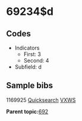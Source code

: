 # 69234$d

## Codes

-   Indicators
    -   First: 3
    -   Second: 4
-   Subfield: d

## Sample bibs

1169925 [Quicksearch](https://search.library.yale.edu/catalog/1169925) [VXWS](http://prodorbis.library.yale.edu:7014/vxws/GetHoldingsService?bibId=1169925)

**Parent topic:**[692](../../tags/692/692.md)

